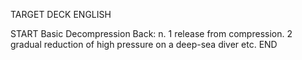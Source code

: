 TARGET DECK
ENGLISH

START
Basic
Decompression
Back: n. 1 release from compression. 2 gradual reduction of high pressure on a deep-sea diver etc.
END
